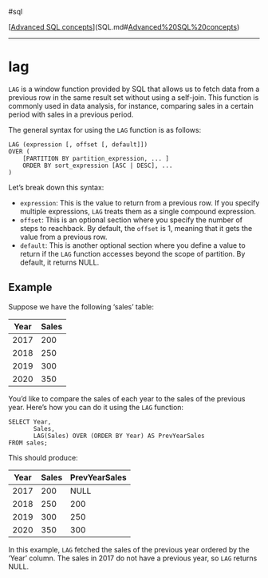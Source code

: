 #sql 

[[Advanced SQL concepts](SQLRoadmap/Advanced%20SQL%20concepts/index.md)](SQL.md#[Advanced%20SQL%20concepts](SQLRoadmap/Advanced%20SQL%20concepts/index.md))

---
# lag

`LAG` is a window function provided by SQL that allows us to fetch data from a previous row in the same result set without using a self-join. This function is commonly used in data analysis, for instance, comparing sales in a certain period with sales in a previous period.

The general syntax for using the `LAG` function is as follows:

```
LAG (expression [, offset [, default]])
OVER (
    [PARTITION BY partition_expression, ... ]
    ORDER BY sort_expression [ASC | DESC], ...
)
```

Let’s break down this syntax:

- `expression`: This is the value to return from a previous row. If you specify multiple expressions, `LAG` treats them as a single compound expression.
- `offset`: This is an optional section where you specify the number of steps to reachback. By default, the `offset` is 1, meaning that it gets the value from a previous row.
- `default`: This is another optional section where you define a value to return if the `LAG` function accesses beyond the scope of partition. By default, it returns NULL.

## Example

Suppose we have the following ‘sales’ table:

|Year|Sales|
|---|---|
|2017|200|
|2018|250|
|2019|300|
|2020|350|

You’d like to compare the sales of each year to the sales of the previous year. Here’s how you can do it using the `LAG` function:

```
SELECT Year,
       Sales,
       LAG(Sales) OVER (ORDER BY Year) AS PrevYearSales
FROM sales;
```

This should produce:

|Year|Sales|PrevYearSales|
|---|---|---|
|2017|200|NULL|
|2018|250|200|
|2019|300|250|
|2020|350|300|

In this example, `LAG` fetched the sales of the previous year ordered by the ‘Year’ column. The sales in 2017 do not have a previous year, so `LAG` returns NULL.